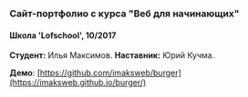 ### Сайт-портфолио с курса "Веб для начинающих"
#### Школа 'Lofschool', 10/2017
**Студент:** Илья Максимов.
**Наставник:** Юрий Кучма.

**Демо**: [https://github.com/imaksweb/burger](https://imaksweb.github.io/burger/)
